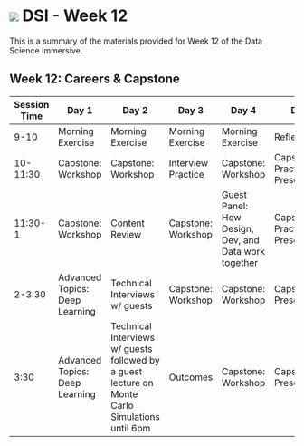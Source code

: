# ![](https://ga-dash.s3.amazonaws.com/production/assets/logo-9f88ae6c9c3871690e33280fcf557f33.png) DSI - Week 12

This is a summary of the materials provided for Week 12 of the Data Science Immersive.

## Week 12: Careers & Capstone

Session Time | Day 1 | Day 2 | Day 3 | Day 4 | Day 5
 --- | --- | --- | --- | ---  | ---
9-10 | Morning Exercise           | Morning Exercise           | Morning Exercise           | Morning Exercise               | Reflection
10-11:30 | Capstone: Workshop | Capstone: Workshop             | Interview Practice       | Capstone: Workshop             | Capstone: Practice Presentations
11:30-1 |Capstone: Workshop   | Content Review                 | Capstone: Workshop     | Guest Panel: How Design, Dev, and Data work together  | Capstone: Practice Presentations
2-3:30 | Advanced Topics: Deep Learning | Technical Interviews w/ guests | Capstone: Workshop     | Capstone: Workshop               | Capstone: Presentations
3:30 | Advanced Topics: Deep Learning | Technical Interviews w/ guests followed by a guest lecture on Monte Carlo Simulations until 6pm | Outcomes               | Capstone: Workshop                     | Capstone: Presentations


